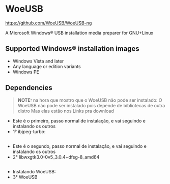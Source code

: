 # WoeUSB

https://github.com/WoeUSB/WoeUSB-ng

A Microsoft Windows® USB installation media preparer for GNU+Linux

## Supported Windows® installation images

* Windows Vista and later
* Any language or edition variants
* Windows PE

## Dependencies

> **NOTE:** na hora que mostro que o WoeUSB não pode ser instalado: O WoeUSB não pode ser instalado pois depende de bibliotecas de outra distro Mas elas estão nos Links pra download

* Este é o primeiro, passo normal de instalação, e vai seguindo e instalando os outros
* 1° ibjpeg-turbo:
##
* Este é o segundo, passo normal de instalação, e vai seguindo e instalando os outros
* 2° libwxgtk3.0-0v5_3.0.4+dfsg-8_amd64
##
* Instalando WoeUSB:
* 3° WoeUSB
